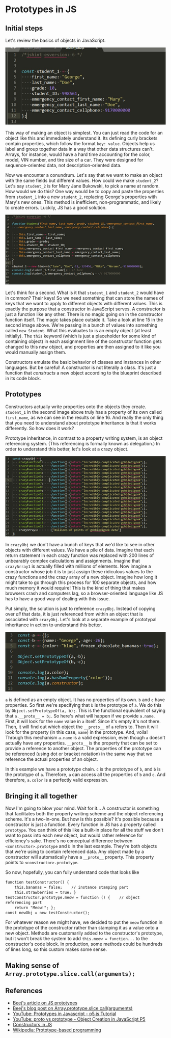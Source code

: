 # Prototypes in JS

## Initial steps

Let's review the basics of objects in JavaScript.


![First Example](img/1.jpg)


This way of making an object is simplest. You can just read the code for an object like this and immediately understand it. Its defining curly brackets contain properties, which follow the format `key: value`. Objects help us label and group together data in a way that other data structures can't. Arrays, for instance, would have a hard time accounting for the color, model, VIN number, and tire size of a car. They were designed for sequence-oriented data, not description-oriented data.

Now we encounter a conundrum. Let's say that we want to make an object with the same fields but different values. How could we make `student_2`? Let's say `student_2` is for Mary Jane Bukowski, to pick a name at random. How would we do this? One way would be to copy and paste the properties from `student_1` into a new `student_2`, replacing George's properties with Mary's new ones. This method is inefficient, non-programmatic, and likely to create errors. Luckily, JS has a good solution.

![Second Example](img/2.jpg)

Let's think for a second. What is it that `student_1` and `student_2` would have in common? Their keys! So we need something that can store the names of keys that we want to apply to different objects with different values. This is exactly the purpose that a constructor in JavaScript serves. A constructor is just a function like any other. There is no magic going on in the constructor function itself. The magic takes place outside it. Take a look at line 15 in the second image above. We're passing in a bunch of values into something called `new Student`. What this evaluates to is an empty object (at least initially). The `this` keyword (which is just a placeholder for some kind of containing object) in each assignment line of the constructor function gets changed to this new object, and properties are then assigned to it like you would manually assign them.

Constructors emulate the basic behavior of classes and instances in other languages. But be careful! A constructor is not literally a class. It's just a function that *constructs* a new object according to the blueprint described in its code block.

## Prototypes

Constructors actually write properties onto the objects they create. `student_1` in the second image above truly has a property of its own called `first_name`, as we can see in the results on line 16. And really the only thing that you need to understand about prototype inheritance is that it works differently. So how does it work?

Prototype inheritance, in contrast to a property writing system, is an object referencing system. (This referencing is formally known as delegation.) In order to understand this better, let's look at a crazy object.

![Third Example](img/3.jpg)

In `crazyObj` we don't have a bunch of keys that we'd like to see in other objects with different values. We have a pile of data. Imagine that each return statement in each crazy function was replaced with 200 lines of unbearably complex calculations and assignments. Imagine that `crazyArray1` is actually filled with millions of elements. Now imagine a constructor whose job it is to just assign these ridiculous values to the crazy functions and the crazy array of a new object. Imagine how long it might take to go through this process for 100 separate objects, and how much memory it would require! This is the kind of thing that makes browsers crash and computers lag, so a browser-oriented language like JS has to have a good way of dealing with this issue.

Put simply, the solution is just to reference `crazyObj`. Instead of copying over *all* that data, it is just referenced from within an object that is associated with `crazyObj`. Let's look at a separate example of prototypal inheritance in action to understand this better.

![Fourth Example](img/4.jpg)

`a` is defined as an empty object. It has no properties of its own. `b` and `c` have properties. So first we're specifying that `b` is the prototype of `a`. We do this by `Object.setPrototypeOf(a, b);`. This is the functional equivalent of saying that `a.__proto__ = b;`. So here's what will happen if we provide `a.name`. First, it will look for the `name` value in `a` itself. Since it's empty it's not there. Then, it will find out which object the `__proto__` of `a` refers to. Then it will look for the property (in this case, `name`) in the prototype. And, voila! Through this mechanism `a.name` is a valid expression, even though `a` doesn't actually have any properties. `__proto__` is the property that can be set to provide a reference to another object. The properties of the prototype can be referenced (using dot or bracket notation) in the same way that we reference the actual properties of an object.

In this example we have a prototype chain. `c` is the prototype of `b`, and `b` is the prototype of `a`. Therefore, `a` can access all the properties of `b` and `c`. And therefore, `a.color` is a perfectly valid expression.

## Bringing it all together

Now I'm going to blow your mind. Wait for it... A constructor is something that facilitates both the property writing scheme and the object referencing scheme. It's a two-in-one. But how is this possible? It's possible because a constructor is just a function. Every function in JS has a property called `prototype`. You can think of this like a built-in place for all the stuff we don't want to pass into each new object, but would rather reference for efficiency's sake. There's no conceptual difference between `<constructor>.prototype` and `b` in the last example. They're both objects that we're using to contain referenced data. Any object made by a constructor will automatically have a `__proto__` property. This property points to `<constructor>.prototype`.

So now, hopefully, you can fully understand code that looks like

    function testConstructor() {
        this.bananas = false;    // instance stamping part
        this.strawberries = true; }
    testConstructor.prototype.meow = function () {    // object referencing part
        return "Meow!"; };
    const newObj = new testConstructor();

For whatever reason we might have, we decided to put the `meow` function in the prototype of the constructor rather than stamping it as a value onto a new object. Methods are customarily added to the constructor's prototype, but it won't break the system to add `this.meow = function...` to the constructor's code block. In production, some methods could be hundreds of lines long, so this custom makes some sense.

## Making sense of `Array.prototype.slice.call(arguments);`

## References

* [Beej's article on JS prototypes](http://beej.us/blog/data/javascript-prototypes-inheritance/)
* [Beej's blog post on Array.prototype.slice.call(arguments)](https://github.com/LambdaSchool/BeejWiki/wiki/Arrays,-prototypes,-slices,-calls)
* [YouTube: Prototypes in Javascript - p5.js Tutorial](https://www.youtube.com/watch?v=hS_WqkyUah8)
* [YouTube: proto vs prototype - Object Creation in JavaScript P5](https://www.youtube.com/watch?v=DqGwxR_0d1M)
* [Constructors in JS](http://adripofjavascript.com/blog/drips/constructors-in-javascript.html)
* [Wikipedia: Prototype-based programming](https://en.wikipedia.org/wiki/Prototype-based_programming)
